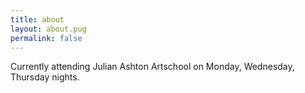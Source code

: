 ```yaml
---
title: about
layout: about.pug
permalink: false
---
```


Currently attending Julian Ashton Artschool on Monday, Wednesday, Thursday nights.